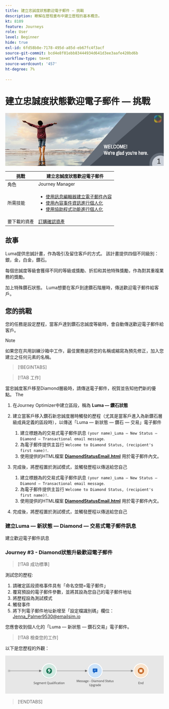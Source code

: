 ```yaml
---
title: 建立忠誠度狀態歡迎電子郵件 — 挑戰
description: 瞭解在歷程畫布中建立歷程的基本概念。
kt: 8109
feature: Journeys
role: User
level: Beginner
hide: true
exl-id: 6fd58b8e-7178-495d-a85d-eb67fc4f3acf
source-git-commit: bcd4e8f01ebb83444934d641d3ee3aafe420bd6b
workflow-type: tm+mt
source-wordcount: '457'
ht-degree: 7%

---
```


# 建立忠誠度狀態歡迎電子郵件 — 挑戰

![AJO忠誠度狀態歡迎電子郵件 — 質詢橫幅](/help/challenges/assets/email-assets/luma-transactional-onboarding-1.png)

| 挑戰 | 建立忠誠度狀態歡迎電子郵件 |
|---|---|
| 角色 | Journey Manager |
| 所需技能 | <ul><li>[使用訊息編輯器建立電子郵件內容](https://experienceleague.adobe.com/docs/journey-optimizer-learn/tutorials/create-messages/create-email-content-with-the-message-editor.html?lang=en)</li> <li>[使用內容事件資訊進行個人化](https://experienceleague.adobe.com/docs/journey-optimizer-learn/tutorials/personalize-content/use-contextual-event-information-for-personalization.html?lang=en)</li><li>[使用協助程式功能進行個人化](https://experienceleague.adobe.com/docs/journey-optimizer-learn/tutorials/personalize-content/use-helper-functions-for-personalization.html?lang=en)</li></ul> |
| 要下載的資產 | [訂購確認資產](/help/challenges/assets/email-assets/order-confirmation-assets.zip) |

## 故事

Luma提供忠誠計畫，作為吸引及留住客戶的方式。 該計畫提供四個不同級別：銀，金，白金，鑽石。

每個忠誠度等級會獲得不同的等級或獎勵、折扣和其他特殊獎勵，作為對其重複業務的獎勵。

加上特殊鑽石狀態。 Luma想要在客戶到達鑽石階層時，傳送歡迎電子郵件給客戶。

## 您的挑戰

您的任務是設定歷程，當客戶達到鑽石忠誠度等級時，會自動傳送歡迎電子郵件給客戶。

>[!NOTE]
> 如果您在共用訓練沙箱中工作，最佳實務是將您的名稱或縮寫為預先修正，加入您建立之任何元素的名稱。

>[!BEGINTABS]

>[!TAB 工作]

當忠誠度客戶移至Diamond層級時，請傳送電子郵件，祝賀並告知他們新的優點。 The

1. 在Journey Optimizer中建立區段，稱為 **Luma — 鑽石狀態**
2. 建立當客戶移入鑽石新忠誠度層時觸發的歷程（尤其是當客戶進入為新鑽石層級成員定義的區段時），以傳送「Luma — 新狀態 — 鑽石 — 交易」電子郵件
   1. 建立標題為的交易式電子郵件訊息 `(your name)_Luma – New Status – Diamond – Transactional email message`.
   2. 為電子郵件提供主旨行 `Welcome to Diamond Status, (recipient's first name)!`.
   3. 使用提供的HTML檔案 **[DiamondStatusEmail.html](/help/challenges/assets/email-assets/DiamondStatusEmail.html)** 用於電子郵件內文。
3. 完成後，將歷程置於測試模式，並觸發歷程以傳送給您自己  

   1. 建立標題為的交易式電子郵件訊息 `(your name)_Luma – New Status – Diamond – Transactional email message`.
   1. 為電子郵件提供主旨行 `Welcome to Diamond Status, (recipient's first name)!`.
   1. 使用提供的HTML檔案 **[DiamondStatusEmail.html](/help/challenges/assets/email-assets/DiamondStatusEmail.html)** 用於電子郵件內文。
4. 完成後，將歷程置於測試模式，並觸發歷程以傳送給您自己  

### 建立Luma — 新狀態 — Diamond — 交易式電子郵件訊息

建立歡迎電子郵件訊息

### **Journey #3 - Diamond狀態升級歡迎電子郵件**


>[!TAB 成功標準]

測試您的歷程:

1. 請確定區段資格事件具有「命名空間=電子郵件」
1. 覆寫預設的電子郵件參數，並將其設為您自己的電子郵件地址
1. 將歷程設為測試模式
1. 觸發事件
1. 將下列電子郵件地址新增至「設定檔識別碼」欄位：Jenna_Palmer9530@emailsim.io

您應會收到個人化的「Luma — 新狀態 — 鑽石交易」電子郵件。

>[!TAB 檢查您的工作]

以下是您歷程的外觀：

![Diamond-status-upgrade-journey](/help/challenges/assets/journey-luma-diamond-status-upgrade.png)

>[!ENDTABS]
